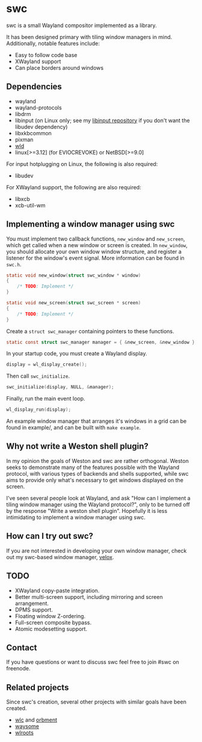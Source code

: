 swc
===
swc is a small Wayland compositor implemented as a library.

It has been designed primary with tiling window managers in mind. Additionally,
notable features include:

* Easy to follow code base
* XWayland support
* Can place borders around windows

Dependencies
------------
* wayland
* wayland-protocols
* libdrm
* libinput (on Linux only; see my
  [libinput repository](https://github.com/oasislinux/libinput) if you don't
  want the libudev dependency)
* libxkbcommon
* pixman
* [wld](http://github.com/michaelforney/wld)
* linux\[>=3.12\] (for EVIOCREVOKE) or NetBSD\[>=9.0\]

For input hotplugging on Linux, the following is also required:
* libudev

For XWayland support, the following are also required:
* libxcb
* xcb-util-wm

Implementing a window manager using swc
---------------------------------------
You must implement two callback functions, `new_window` and `new_screen`, which
get called when a new window or screen is created. In `new_window`, you should
allocate your own window window structure, and register a listener for the
window's event signal. More information can be found in `swc.h`.

```C
static void new_window(struct swc_window * window)
{
    /* TODO: Implement */
}

static void new_screen(struct swc_screen * screen)
{
    /* TODO: Implement */
}
```

Create a `struct swc_manager` containing pointers to these functions.

```C
static const struct swc_manager manager = { &new_screen, &new_window };
```

In your startup code, you must create a Wayland display.

```C
display = wl_display_create();
```

Then call `swc_initialize`.

```C
swc_initialize(display, NULL, &manager);
```

Finally, run the main event loop.

```C
wl_display_run(display);
```

An example window manager that arranges it's windows in a grid can be found in
example/, and can be built with `make example`.

Why not write a Weston shell plugin?
------------------------------------
In my opinion the goals of Weston and swc are rather orthogonal. Weston seeks to
demonstrate many of the features possible with the Wayland protocol, with
various types of backends and shells supported, while swc aims to provide only
what's necessary to get windows displayed on the screen.

I've seen several people look at Wayland, and ask "How can I implement a tiling
window manager using the Wayland protocol?", only to be turned off by the
response "Write a weston shell plugin". Hopefully it is less intimidating to
implement a window manager using swc.

How can I try out swc?
----------------------

If you are not interested in developing your own window manager, check out my
swc-based window manager, [velox](http://github.com/michaelforney/velox).

TODO
----
* XWayland copy-paste integration.
* Better multi-screen support, including mirroring and screen arrangement.
* DPMS support.
* Floating window Z-ordering.
* Full-screen composite bypass.
* Atomic modesetting support.

Contact
-------

If you have questions or want to discuss swc feel free to join #swc on
freenode.

Related projects
----------------

Since swc's creation, several other projects with similar goals have been
created.

- [wlc](https://github.com/Cloudef/wlc) and
  [orbment](https://github.com/Cloudef/orbment)
- [waysome](https://github.com/waysome/waysome)
- [wlroots](https://github.com/swaywm/wlroots)
